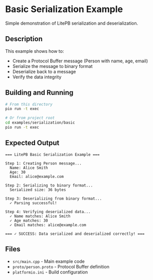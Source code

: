 # Basic Serialization Example

Simple demonstration of LitePB serialization and deserialization.

## Description

This example shows how to:
- Create a Protocol Buffer message (Person with name, age, email)
- Serialize the message to binary format
- Deserialize back to a message
- Verify the data integrity

## Building and Running

```bash
# From this directory
pio run -t exec

# Or from project root
cd examples/serialization/basic
pio run -t exec
```

## Expected Output

```
=== LitePB Basic Serialization Example ===

Step 1: Creating Person message...
  Name: Alice Smith
  Age: 30
  Email: alice@example.com

Step 2: Serializing to binary format...
  Serialized size: 36 bytes

Step 3: Deserializing from binary format...
  ✓ Parsing successful!

Step 4: Verifying deserialized data...
  ✓ Name matches: Alice Smith
  ✓ Age matches: 30
  ✓ Email matches: alice@example.com

=== ✓ SUCCESS: Data serialized and deserialized correctly! ===
```

## Files

- `src/main.cpp` - Main example code
- `proto/person.proto` - Protocol Buffer definition
- `platformio.ini` - Build configuration